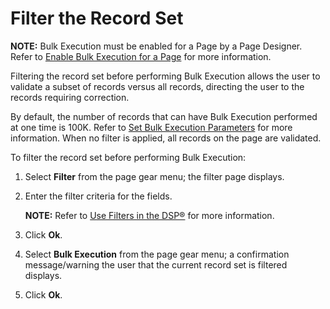 # Filter the Record Set

**NOTE:** Bulk Execution must be enabled for a Page by a Page Designer.
Refer to [Enable Bulk Execution for a
Page](../Sys_Admin/Use_Cases/Enable_Bulk_Execution_for_a_Page) for
more information.

Filtering the record set before performing Bulk Execution allows the
user to validate a subset of records versus all records, directing the
user to the records requiring correction.

By default, the number of records that can have Bulk Execution performed
at one time is 100K. Refer to [Set Bulk Execution
Parameters](../Sys_Admin/Use_Cases/Set_Bulk_Execution_Parameters)
for more information. When no filter is applied, all records on the page
are validated.

To filter the record set before performing Bulk Execution:

1.  Select **Filter** from the page gear menu; the filter page displays.

2.  Enter the filter criteria for the fields.
    
    **NOTE:** Refer to [Use Filters in the
    DSP®](../../Use%20Filters%20in%20the%20DSP) for more
    information.

3.  Click **Ok**.

4.  Select **Bulk Execution** from the page gear menu; a confirmation
    message/warning the user that the current record set is filtered
    displays.

5.  Click **Ok**.
